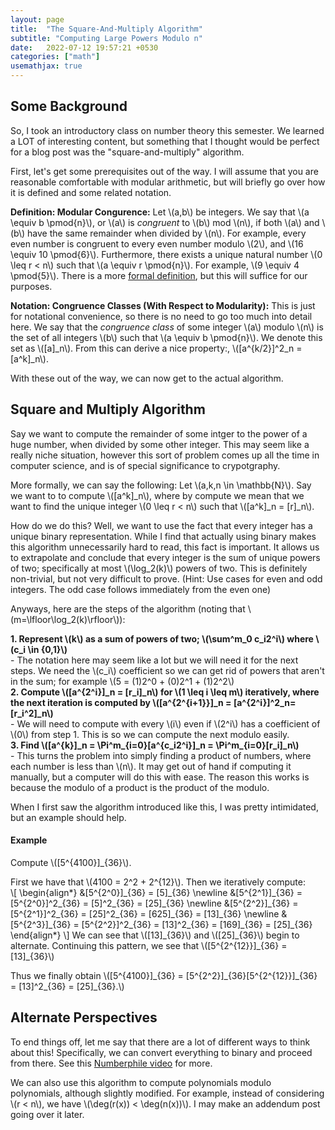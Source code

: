 ```yaml
---
layout: page
title:  "The Square-And-Multiply Algorithm"
subtitle: "Computing Large Powers Modulo n"
date:   2022-07-12 19:57:21 +0530
categories: ["math"]
usemathjax: true
---
```


## Some Background 

So, I took an introductory class on number theory this semester. We learned a LOT of interesting content, but something that I thought would be perfect for a blog post was the "square-and-multiply" algorithm.  

First, let's get some prerequisites out of the way. I will assume that you are reasonable comfortable with modular arithmetic, but will briefly go over how it is defined and some related notation.  

**Definition: Modular Congurence:** Let \\(a,b\\) be integers. We say that \\(a \equiv b \pmod{n}\\), or \\(a\\) is *congruent* to \\(b\\) mod \\(n\\), if both \\(a\\) and \\(b\\) have the same remainder when divided by \\(n\\). For example, every even number is congruent to every even number modulo \\(2\\), and \\(16 \equiv 10 \pmod{6}\\). Furthermore, there exists a unique natural number \\(0 \leq r < n\\) such that \\(a \equiv r \pmod{n}\\). For example, \\(9 \equiv 4 \pmod{5}\\). There is a more [formal definition](https://en.wikipedia.org/wiki/Modular_arithmetic), but this will suffice for our purposes.   

**Notation: Congruence Classes (With Respect to Modularity):** This is just for notational convenience, so there is no need to go too much into detail here. We say that the *congruence class* of some integer \\(a\\) modulo \\(n\\) is the set of all integers \\(b\\) such that \\(a \equiv b \pmod{n}\\). We denote this set as \\([a]_n\\). From this can derive a nice property:, \\([a^{k/2}]^2_n = [a^k]_n\\).

With these out of the way, we can now get to the actual algorithm.  
## Square and Multiply Algorithm  

Say we want to compute the remainder of some intger to the power of a huge number, when divided by some other integer. This may seem like a really niche situation, however this sort of problem comes up all the time in computer science, and is of special significance to crypotgraphy.  

More formally, we can say the following: Let \\(a,k,n \in \mathbb{N}\\). Say we want to to compute \\([a^k]_n\\), where by compute we mean that we want to find the unique integer \\(0 \leq r < n\\) such that \\([a^k]_n = [r]_n\\). 

How do we do this? Well, we want to use the fact that every integer has a unique binary representation. While I find that actually using binary makes this algorithm unnecessarily hard to read, this fact is important. It allows us to extrapolate and conclude that every integer is the sum of unique powers of two; specifically at most \\(\log_2(k)\\) powers of two. This is definitely non-trivial, but not very difficult to prove. (Hint: Use cases for even and odd integers. The odd case follows immediately from the even one) 

Anyways, here are the steps of the algorithm (noting that \\(m=\lfloor\log_2(k)\rfloor\\)):

**1. Represent \\(k\\) as a sum of powers of two; \\(\sum^m\_0 c_i2^i\\) where \\(c_i \in \{0,1\}\\)**  
    - The notation here may seem like a lot but we will need it for the next steps. We need the \\(c\_i\\) coefficient so we can get rid of powers that aren't in the sum; for example \\(5 = (1)2^0 + (0)2^1 + (1)2^2\\)  
**2. Compute \\([a^{2^i}]\_n = [r\_i]\_n\\) for \\(1 \leq i \leq m\\) iteratively, where the next iteration is computed by \\([a^{2^{i+1}}]\_n = [a^{2^i}]^2\_n=[r\_i^2]\_n\\)**  
    - We will need to compute with every \\(i\\) even if \\(2^i\\) has a coefficient of \\(0\\) from step 1. This is so we can compute the next modulo easily.  
**3. Find \\([a^{k}]\_n = \Pi^m\_{i=0}[a^{c_i2^i}]\_n = \Pi^m\_{i=0}[r_i]\_n\\)**  
    - This turns the problem into simply finding a product of numbers, where each number is less than \\(n\\). It may get out of hand if computing it manually, but a computer will do this with ease. The reason this works is because the modulo of a product is the product of the modulo.  
    
When I first saw the algorithm introduced like this, I was pretty intimidated, but an example should help.  
#### Example

Compute \\([5^{4100}]_{36}\\).  

First we have that \\(4100 = 2^2 + 2^{12}\\). Then we iteratively compute:  
\\[
\begin{align\*}
    &[5^{2^0}]\_{36} = [5]\_{36} \newline 
    &[5^{2^1}]\_{36} = [5^{2^0}]^2\_{36} = [5]^2\_{36} = [25]\_{36} \newline
    &[5^{2^2}]\_{36} = [5^{2^1}]^2\_{36} = [25]^2\_{36} = [625]\_{36} = [13]\_{36} \newline
    &[5^{2^3}]\_{36} = [5^{2^2}]^2\_{36} = [13]^2\_{36} = [169]\_{36} = [25]\_{36}
\end{align\*}
\\]
We can see that \\([13]\_{36}\\) and \\([25]\_{36}\\) begin to alternate. Continuing
this pattern, we see that \\([5^{2^{12}}]\_{36} = [13]\_{36}\\)  

Thus we finally obtain \\([5^{4100}]\_{36} = [5^{2^2}]\_{36}[5^{2^{12}}]\_{36} = [13]^2\_{36} = [25]\_{36}.\\)  
## Alternate Perspectives

To end things off, let me say that there are a lot of different ways to think about this! Specifically, we can convert everything to binary and proceed from there. See this [Numberphile video](https://www.youtube.com/watch?v=cbGB__V8MNk&t=715s) for more.

We can also use this algorithm to compute polynomials modulo polynomials, although slightly modified. For example, instead of considering \\(r < n\\), we have \\(\deg(r(x)) < \deg(n(x))\\). I may make an addendum post going over it later.
